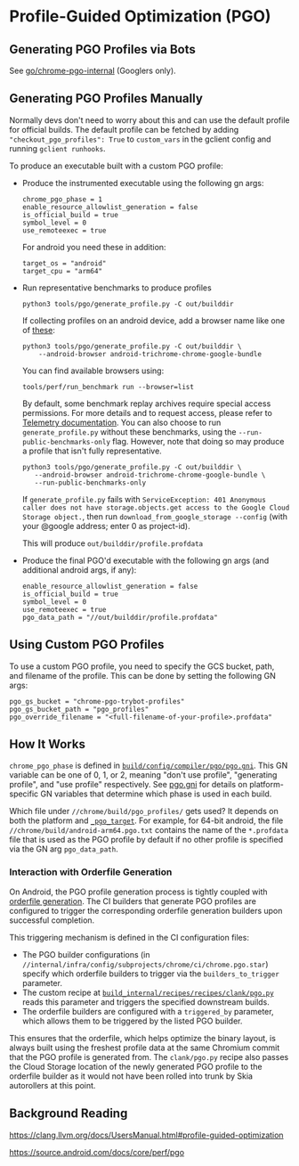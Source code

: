 # Profile-Guided Optimization (PGO)

## Generating PGO Profiles via Bots

See [go/chrome-pgo-internal] (Googlers only).

## Generating PGO Profiles Manually

Normally devs don't need to worry about this and can use the default profile for
official builds. The default profile can be fetched by adding
`"checkout_pgo_profiles": True` to `custom_vars` in the gclient config and
running `gclient runhooks`.

To produce an executable built with a custom PGO profile:

- Produce the instrumented executable using the following gn args:

  ```
  chrome_pgo_phase = 1
  enable_resource_allowlist_generation = false
  is_official_build = true
  symbol_level = 0
  use_remoteexec = true
  ```

  For android you need these in addition:

  ```
  target_os = "android"
  target_cpu = "arm64"
  ```

- Run representative benchmarks to produce profiles

  `python3 tools/pgo/generate_profile.py -C out/builddir`

  If collecting profiles on an android device, add a browser name like one of
  [these][browser_names]:

  ```
  python3 tools/pgo/generate_profile.py -C out/builddir \
      --android-browser android-trichrome-chrome-google-bundle
  ```

  You can find available browsers using:

  ```
  tools/perf/run_benchmark run --browser=list
  ```

  By default, some benchmark replay archives require special access permissions.
  For more details and to request access, please refer to
  [Telemetry documentation][telemetry_docs]. You can also choose to run
  `generate_profile.py` without these benchmarks, using the
  `--run-public-benchmarks-only` flag. However, note that doing so may produce a
  profile that isn't fully representative.

  ```
  python3 tools/pgo/generate_profile.py -C out/builddir \
     --android-browser android-trichrome-chrome-google-bundle \
     --run-public-benchmarks-only
  ```

  If `generate_profile.py` fails with
  `ServiceException: 401 Anonymous caller does not have storage.objects.get access to the Google Cloud Storage object.`,
  then run `download_from_google_storage --config` (with your @google address;
  enter 0 as project-id).

  This will produce `out/builddir/profile.profdata`

- Produce the final PGO'd executable with the following gn args (and additional
  android args, if any):

  ```
  enable_resource_allowlist_generation = false
  is_official_build = true
  symbol_level = 0
  use_remoteexec = true
  pgo_data_path = "//out/builddir/profile.profdata"
  ```

## Using Custom PGO Profiles

To use a custom PGO profile, you need to specify the GCS bucket, path, and
filename of the profile. This can be done by setting the following GN args:

```
pgo_gs_bucket = "chrome-pgo-trybot-profiles"
pgo_gs_bucket_path = "pgo_profiles"
pgo_override_filename = "<full-filename-of-your-profile>.profdata"
```

## How It Works

`chrome_pgo_phase` is defined in [`build/config/compiler/pgo/pgo.gni`][pgo_gni].
This GN variable can be one of 0, 1, or 2, meaning "don't use profile",
"generating profile", and "use profile" respectively. See [pgo.gni][pgo_gni] for
details on platform-specific GN variables that determine which phase is used in
each build.

Which file under `//chrome/build/pgo_profiles/` gets used? It depends on both
the platform and [`_pgo_target`][pgo_target]. For example, for 64-bit android,
the file `//chrome/build/android-arm64.pgo.txt` contains the name of the
`*.profdata` file that is used as the PGO profile by default if no other profile
is specified via the GN arg `pgo_data_path`.

### Interaction with Orderfile Generation

On Android, the PGO profile generation process is tightly coupled with
[orderfile generation](./orderfile.md). The CI builders that generate PGO
profiles are configured to trigger the corresponding orderfile generation
builders upon successful completion.

This triggering mechanism is defined in the CI configuration files:

- The PGO builder configurations (in
  `//internal/infra/config/subprojects/chrome/ci/chrome.pgo.star`) specify which
  orderfile builders to trigger via the `builders_to_trigger` parameter.
- The custom recipe at
  [`build_internal/recipes/recipes/clank/pgo.py`](https://source.corp.google.com/h/chromium/infra/infra_superproject/+/main:build_internal/recipes/recipes/clank/pgo.py)
  reads this parameter and triggers the specified downstream builds.
- The orderfile builders are configured with a `triggered_by` parameter, which
  allows them to be triggered by the listed PGO builder.

This ensures that the orderfile, which helps optimize the binary layout, is
always built using the freshest profile data at the same Chromium commit that
the PGO profile is generated from. The `clank/pgo.py` recipe also passes the
Cloud Storage location of the newly generated PGO profile to the orderfile
builder as it would not have been rolled into trunk by Skia autorollers at this
point.

## Background Reading

https://clang.llvm.org/docs/UsersManual.html#profile-guided-optimization

https://source.android.com/docs/core/perf/pgo

[browser_names]: https://source.chromium.org/chromium/chromium/src/+/main:third_party/catapult/telemetry/telemetry/internal/backends/android_browser_backend_settings.py;l=400;drc=bf85e76dc3467385a623e9bf11ab950cf2889ca5
[go/chrome-pgo-internal]: https://goto.google.com/chrome-pgo-internal
[pgo_gni]: https://source.chromium.org/chromium/chromium/src/+/main:build/config/compiler/pgo/pgo.gni
[pgo_target]: https://source.chromium.org/chromium/chromium/src/+/main:build/config/compiler/pgo/BUILD.gn;l=88;drc=3d2e089ad74a30754376571531e00615de96061e
[telemetry_docs]: https://www.chromium.org/developers/telemetry/upload_to_cloud_storage/#request-access-for-google-partners
